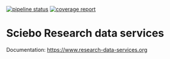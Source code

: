[![pipeline status](https://zivgitlab.uni-muenster.de/sciebo-rds/sciebo-rds/badges/master/pipeline.svg)](https://zivgitlab.uni-muenster.de/sciebo-rds/sciebo-rds/-/commits/master)
[![coverage report](https://zivgitlab.uni-muenster.de/sciebo-rds/sciebo-rds/badges/master/coverage.svg)](https://zivgitlab.uni-muenster.de/sciebo-rds/sciebo-rds/-/commits/master)

# Sciebo Research data services

Documentation: https://www.research-data-services.org
